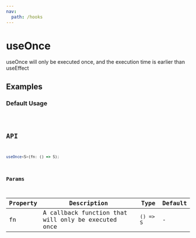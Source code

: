 ```yaml
---
nav:
  path: /hooks
---
```


# useOnce

useOnce will only be executed once, and the execution time is earlier than useEffect

## Examples

### Default Usage

<code src="./demo/demo1.tsx" />

## API

```typescript
useOnce<S>(fn: () => S);
```

### Params

| Property | Description                                         | Type      | Default |
| -------- | --------------------------------------------------- | --------- | ------- |
| fn       | A callback function that will only be executed once | `() => S` | -       |
